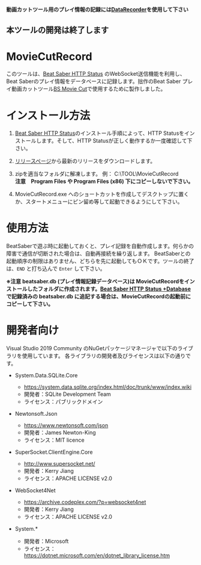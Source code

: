 **動画カットツール用のプレイ情報の記録には[DataRecorder](https://github.com/rynan4818/DataRecorder)を使用して下さい**

本ツールの開発は終了します
---
# MovieCutRecord
このツールは、[Beat Saber HTTP Status](https://github.com/opl-/beatsaber-http-status) のWebSocket送信機能を利用し、Beat Saberのプレイ情報をデータベースに記録します。拙作のBeat Saber プレイ動画カットツール[BS Movie Cut](https://github.com/rynan4818/bs-movie-cut)で使用するために製作しました。

# インストール方法

1. [Beat Saber HTTP Status](https://github.com/opl-/beatsaber-http-status)のインストール手順によって、HTTP Statusをインストールします。そして、HTTP Statusが正しく動作するか一度確認して下さい。

2. [リリースページ](https://github.com/rynan4818/movie-cut-record/releases)から最新のリリースをダウンロードします。

3. zipを適当なフォルダに解凍します。 例： C:\TOOL\MovieCutRecord\
**注意　Program Files や Program Files (x86) 下にコピーしないで下さい。**

4. MovieCutRecord.exe へのショートカットを作成してデスクトップに置くか、スタートメニューにピン留め等して起動できるようにして下さい。

# 使用方法

BeatSaberで遊ぶ時に起動しておくと、プレイ記録を自動作成します。何らかの障害で通信が切断された場合は、自動再接続を繰り返します。
BeatSaberとの起動順序の制限はありません、どちらを先に起動してもＯＫです。ツールの終了は、`END` と打ち込んで `Enter` して下さい。

**※注意  beatsaber.db (プレイ情報記録データベース)は MovieCutRecordをインストールしたフォルダに作成されます。[Beat Saber HTTP Status +Database](https://github.com/rynan4818/beatsaber-http-status-db) で記録済みの beatsaber.db に追記する場合は、MovieCutRecordの起動前にコピーして下さい。**

# 開発者向け

Visual Studio 2019 Community のNuGetパッケージマネージャで以下のライブラリを使用しています。
各ライブラリの開発者及びライセンスは以下の通りです。

- System.Data.SQLite.Core
  - https://system.data.sqlite.org/index.html/doc/trunk/www/index.wiki
  - 開発者：SQLite Development Team
  - ライセンス：パブリックドメイン

- Newtonsoft.Json
  - https://www.newtonsoft.com/json
  - 開発者：James Newton-King
  - ライセンス：MIT licence

- SuperSocket.ClientEngine.Core
  - http://www.supersocket.net/
  - 開発者：Kerry Jiang
  - ライセンス：APACHE LICENSE v2.0

- WebSocket4Net
  - https://archive.codeplex.com/?p=websocket4net
  - 開発者：Kerry Jiang
  - ライセンス：APACHE LICENSE v2.0

- System.*
  - 開発者：Microsoft
  - ライセンス：https://dotnet.microsoft.com/en/dotnet_library_license.htm
